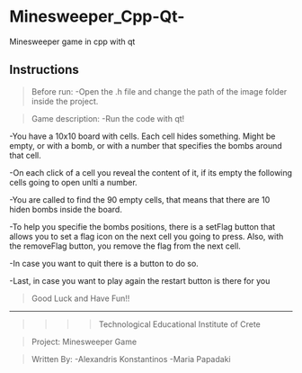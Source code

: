 # Minesweeper_Cpp-Qt-
Minesweeper game in cpp with qt

Instructions
--------------------------------------------------------------------------------
>Before run:
  -Open the .h file and change the path of the image folder inside the project.

>Game description:
   -Run the code with qt!

   -You have a 10x10 board with cells. Each cell hides something.
  Might be empty, or with a bomb, or with a number that specifies
  the bombs around that cell.

   -On each click of a cell you reveal the content of it, if its 
  empty the following cells going to open unlti a number.

   -You are called to find the 90 empty cells, that means that there
  are 10 hiden bombs inside the board.

   -To help you specifie the bombs positions, there is a setFlag button
  that allows you to set a flag icon on the next cell you going to press.
  Also, with the removeFlag button, you remove the flag from the next cell.

   -In case you want to quit there is a button to do so.

   -Last, in case you want to play again the restart button is there for you


>Good Luck and Have Fun!! 


--------------------------------------------------------------------------------
>>>>Technological Educational Institute of Crete

>Project: Minesweeper Game

>Written By:
  -Alexandris Konstantinos
  -Maria Papadaki
